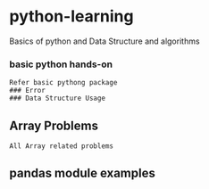 # python-learning
Basics of python and Data Structure and algorithms
### basic python hands-on
    Refer basic pythong package
    ### Error 
    ### Data Structure Usage

## Array Problems
    All Array related problems

## pandas module examples




